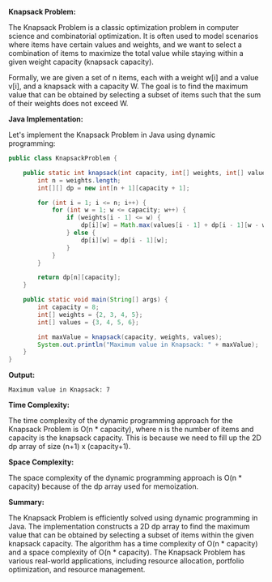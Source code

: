 **Knapsack Problem:**

The Knapsack Problem is a classic optimization problem in computer science and combinatorial optimization. It is often used to model scenarios where items have certain values and weights, and we want to select a combination of items to maximize the total value while staying within a given weight capacity (knapsack capacity).

Formally, we are given a set of n items, each with a weight w[i] and a value v[i], and a knapsack with a capacity W. The goal is to find the maximum value that can be obtained by selecting a subset of items such that the sum of their weights does not exceed W.

**Java Implementation:**

Let's implement the Knapsack Problem in Java using dynamic programming:

```java
public class KnapsackProblem {

    public static int knapsack(int capacity, int[] weights, int[] values) {
        int n = weights.length;
        int[][] dp = new int[n + 1][capacity + 1];

        for (int i = 1; i <= n; i++) {
            for (int w = 1; w <= capacity; w++) {
                if (weights[i - 1] <= w) {
                    dp[i][w] = Math.max(values[i - 1] + dp[i - 1][w - weights[i - 1]], dp[i - 1][w]);
                } else {
                    dp[i][w] = dp[i - 1][w];
                }
            }
        }

        return dp[n][capacity];
    }

    public static void main(String[] args) {
        int capacity = 8;
        int[] weights = {2, 3, 4, 5};
        int[] values = {3, 4, 5, 6};

        int maxValue = knapsack(capacity, weights, values);
        System.out.println("Maximum value in Knapsack: " + maxValue);
    }
}
```

**Output:**
```
Maximum value in Knapsack: 7
```

**Time Complexity:**

The time complexity of the dynamic programming approach for the Knapsack Problem is O(n * capacity), where n is the number of items and capacity is the knapsack capacity. This is because we need to fill up the 2D dp array of size (n+1) x (capacity+1).

**Space Complexity:**

The space complexity of the dynamic programming approach is O(n * capacity) because of the dp array used for memoization.

**Summary:**

The Knapsack Problem is efficiently solved using dynamic programming in Java. The implementation constructs a 2D dp array to find the maximum value that can be obtained by selecting a subset of items within the given knapsack capacity. The algorithm has a time complexity of O(n * capacity) and a space complexity of O(n * capacity). The Knapsack Problem has various real-world applications, including resource allocation, portfolio optimization, and resource management.